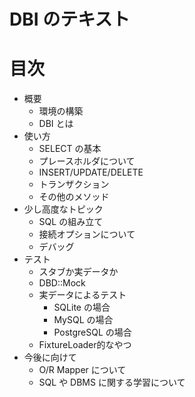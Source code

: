 # DBI のテキスト

# 目次
+ 概要
    + 環境の構築
    + DBI とは
+ 使い方
    + SELECT の基本
	+ プレースホルダについて
    + INSERT/UPDATE/DELETE
    + トランザクション
    + その他のメソッド
+ 少し高度なトピック
    + SQL の組み立て
    + 接続オプションについて
    + デバッグ
+ テスト
    + スタブか実データか
	+ DBD::Mock
	+ 実データによるテスト
        + SQLite の場合
        + MySQL の場合
        + PostgreSQL の場合
    + FixtureLoader的なやつ
+ 今後に向けて
    + O/R Mapper について
	+ SQL や DBMS に関する学習について
